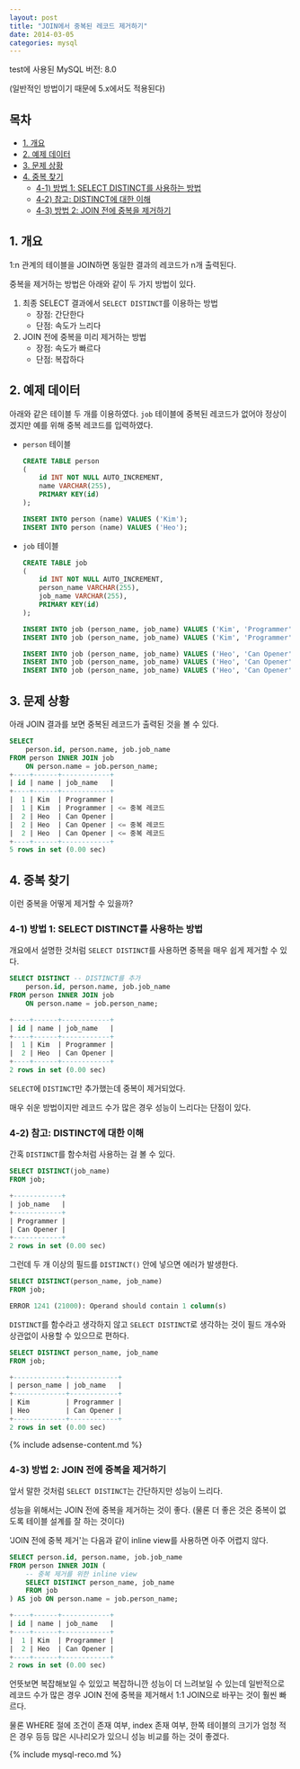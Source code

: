 ```yaml
---
layout: post
title: "JOIN에서 중복된 레코드 제거하기"
date: 2014-03-05 
categories: mysql
---
```


test에 사용된 MySQL 버전: 8.0

(일반적인 방법이기 때문에 5.x에서도 적용된다)

## 목차

- [1. 개요](#1-개요)
- [2. 예제 데이터](#2-예제-데이터)
- [3. 문제 상황](#3-문제-상황)
- [4. 중복 찾기](#4-중복-찾기)
  - [4-1) 방법 1: SELECT DISTINCT를 사용하는 방법](#4-1-방법-1-select-distinct를-사용하는-방법)
  - [4-2) 참고: DISTINCT에 대한 이해](#4-2-참고-distinct에-대한-이해)
  - [4-3) 방법 2: JOIN 전에 중복을 제거하기](#4-3-방법-2-join-전에-중복을-제거하기)

## 1. 개요

1:n 관계의 테이블을 JOIN하면 동일한 결과의 레코드가 n개 출력된다.

중복을 제거하는 방법은 아래와 같이 두 가지 방법이 있다.

1. 최종 SELECT 결과에서 `SELECT DISTINCT`를 이용하는 방법
    - 장점: 간단한다
    - 단점: 속도가 느리다
1. JOIN 전에 중복을 미리 제거하는 방법
    - 장점: 속도가 빠르다
    - 단점: 복잡하다

## 2. 예제 데이터

아래와 같은 테이블 두 개를 이용하였다. `job` 테이블에 중복된 레코드가 없어야 정상이겠지만 예를 위해 중복 레코드를 입력하였다.

- `person` 테이블
    ```sql
    CREATE TABLE person
    (
        id INT NOT NULL AUTO_INCREMENT,
        name VARCHAR(255),
        PRIMARY KEY(id)
    );

    INSERT INTO person (name) VALUES ('Kim');
    INSERT INTO person (name) VALUES ('Heo');
    ```
- `job` 테이블
    ```sql
    CREATE TABLE job
    (
        id INT NOT NULL AUTO_INCREMENT,
        person_name VARCHAR(255),
        job_name VARCHAR(255),
        PRIMARY KEY(id)
    );

    INSERT INTO job (person_name, job_name) VALUES ('Kim', 'Programmer');
    INSERT INTO job (person_name, job_name) VALUES ('Kim', 'Programmer');

    INSERT INTO job (person_name, job_name) VALUES ('Heo', 'Can Opener');
    INSERT INTO job (person_name, job_name) VALUES ('Heo', 'Can Opener');
    INSERT INTO job (person_name, job_name) VALUES ('Heo', 'Can Opener');
    ```

## 3. 문제 상황

아래 JOIN 결과를 보면 중복된 레코드가 출력된 것을 볼 수 있다.

```sql
SELECT
    person.id, person.name, job.job_name
FROM person INNER JOIN job
    ON person.name = job.person_name;
+----+------+------------+
| id | name | job_name   |
+----+------+------------+
|  1 | Kim  | Programmer |
|  1 | Kim  | Programmer | <= 중복 레코드
|  2 | Heo  | Can Opener |
|  2 | Heo  | Can Opener | <= 중복 레코드
|  2 | Heo  | Can Opener | <= 중복 레코드
+----+------+------------+
5 rows in set (0.00 sec)

```

## 4. 중복 찾기
이런 중복을 어떻게 제거할 수 있을까?

### 4-1) 방법 1: SELECT DISTINCT를 사용하는 방법

개요에서 설명한 것처럼 `SELECT DISTINCT`를 사용하면 중복을 매우 쉽게 제거할 수 있다.

```sql
SELECT DISTINCT -- DISTINCT를 추가
    person.id, person.name, job.job_name
FROM person INNER JOIN job
    ON person.name = job.person_name;

+----+------+------------+
| id | name | job_name   |
+----+------+------------+
|  1 | Kim  | Programmer |
|  2 | Heo  | Can Opener |
+----+------+------------+
2 rows in set (0.00 sec)
```

`SELECT`에 `DISTINCT`만 추가했는데 중복이 제거되었다.

매우 쉬운 방법이지만 레코드 수가 많은 경우 성능이 느리다는 단점이 있다.

### 4-2) 참고: DISTINCT에 대한 이해

간혹 `DISTINCT`를 함수처럼 사용하는 걸 볼 수 있다.

```sql
SELECT DISTINCT(job_name)
FROM job;

+------------+
| job_name   |
+------------+
| Programmer |
| Can Opener |
+------------+
2 rows in set (0.00 sec)
```

그런데 두 개 이상의 필드를 `DISTINCT()` 안에 넣으면 에러가 발생한다.

```sql
SELECT DISTINCT(person_name, job_name)
FROM job;

ERROR 1241 (21000): Operand should contain 1 column(s)
```

`DISTINCT`를 함수라고 생각하지 않고 `SELECT DISTINCT`로 생각하는 것이 필드 개수와 상관없이 사용할 수 있으므로 편하다.

```sql
SELECT DISTINCT person_name, job_name
FROM job;

+-------------+------------+
| person_name | job_name   |
+-------------+------------+
| Kim         | Programmer |
| Heo         | Can Opener |
+-------------+------------+
2 rows in set (0.00 sec)
```

{% include adsense-content.md %}

### 4-3) 방법 2: JOIN 전에 중복을 제거하기

앞서 말한 것처럼 `SELECT DISTINCT`는 간단하지만 성능이 느리다.

성능을 위해서는 JOIN 전에 중복을 제거하는 것이 좋다. (물론 더 좋은 것은 중복이 없도록 테이블 설계를 잘 하는 것이다)

'JOIN 전에 중복 제거'는 다음과 같이 inline view를 사용하면 아주 어렵지 않다.

```sql
SELECT person.id, person.name, job.job_name
FROM person INNER JOIN (
    -- 중복 제거를 위한 inline view
    SELECT DISTINCT person_name, job_name
    FROM job
) AS job ON person.name = job.person_name;

+----+------+------------+
| id | name | job_name   |
+----+------+------------+
|  1 | Kim  | Programmer |
|  2 | Heo  | Can Opener |
+----+------+------------+
2 rows in set (0.00 sec)
```

언뜻보면 복잡해보일 수 있있고 복잡하니깐 성능이 더 느려보일 수 있는데 일반적으로 레코드 수가 많은 경우 JOIN 전에 중복을 제거해서 1:1 JOIN으로 바꾸는 것이 훨씬 빠르다.

물론 WHERE 절에 조건이 존재 여부, index 존재 여부, 한쪽 테이블의 크기가 엄청 적은 경우 등등 많은 시나리오가 있으니 성능 비교를 하는 것이 좋겠다.

{% include mysql-reco.md %}
